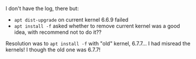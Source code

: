 I don't have the log, there but:

* `apt dist-upgrade` on current kernel 6.6.9 failed 
* `apt install -f` asked whether to remove current kernel was a good idea, with recommend not to do it??

Resolution was to `apt install -f` with "old" kernel, 6.7.7...
I had misread the kernels! I though the old one was 6.7.7!
